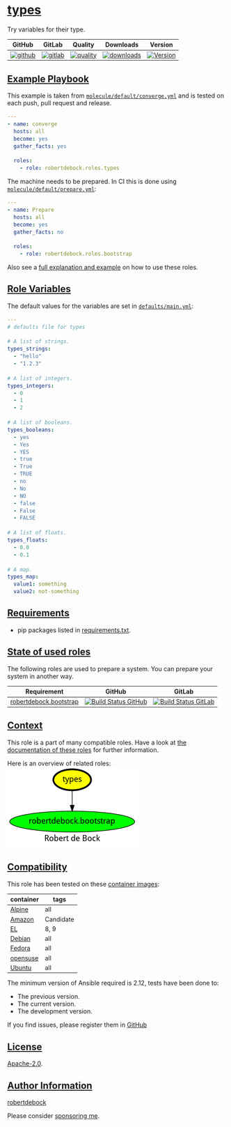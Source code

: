 # [types](#types)

Try variables for their type.

|GitHub|GitLab|Quality|Downloads|Version|
|------|------|-------|---------|-------|
|[![github](https://github.com/robertdebock/ansible-role-types/workflows/Ansible%20Molecule/badge.svg)](https://github.com/robertdebock/ansible-role-types/actions)|[![gitlab](https://gitlab.com/robertdebock-iac/ansible-role-types/badges/master/pipeline.svg)](https://gitlab.com/robertdebock-iac/ansible-role-types)|[![quality](https://img.shields.io/ansible/quality/49564)](https://galaxy.ansible.com/robertdebock/types)|[![downloads](https://img.shields.io/ansible/role/d/49564)](https://galaxy.ansible.com/robertdebock/types)|[![Version](https://img.shields.io/github/release/robertdebock/ansible-role-types.svg)](https://github.com/robertdebock/ansible-role-types/releases/)|

## [Example Playbook](#example-playbook)

This example is taken from [`molecule/default/converge.yml`](https://github.com/robertdebock/ansible-role-types/blob/master/molecule/default/converge.yml) and is tested on each push, pull request and release.

```yaml
---
- name: converge
  hosts: all
  become: yes
  gather_facts: yes

  roles:
    - role: robertdebock.roles.types
```

The machine needs to be prepared. In CI this is done using [`molecule/default/prepare.yml`](https://github.com/robertdebock/ansible-role-types/blob/master/molecule/default/prepare.yml):

```yaml
---
- name: Prepare
  hosts: all
  become: yes
  gather_facts: no

  roles:
    - role: robertdebock.roles.bootstrap
```

Also see a [full explanation and example](https://robertdebock.nl/how-to-use-these-roles.html) on how to use these roles.

## [Role Variables](#role-variables)

The default values for the variables are set in [`defaults/main.yml`](https://github.com/robertdebock/ansible-role-types/blob/master/defaults/main.yml):

```yaml
---
# defaults file for types

# A list of strings.
types_strings:
  - "hello"
  - "1.2.3"

# A list of integers.
types_integers:
  - 0
  - 1
  - 2

# A list of booleans.
types_booleans:
  - yes
  - Yes
  - YES
  - true
  - True
  - TRUE
  - no
  - No
  - NO
  - false
  - False
  - FALSE

# A list of floats.
types_floats:
  - 0.0
  - 0.1

# A map.
types_map:
  value1: something
  value2: not-something
```

## [Requirements](#requirements)

- pip packages listed in [requirements.txt](https://github.com/robertdebock/ansible-role-types/blob/master/requirements.txt).

## [State of used roles](#state-of-used-roles)

The following roles are used to prepare a system. You can prepare your system in another way.

| Requirement | GitHub | GitLab |
|-------------|--------|--------|
|[robertdebock.bootstrap](https://galaxy.ansible.com/robertdebock/bootstrap)|[![Build Status GitHub](https://github.com/robertdebock/ansible-role-bootstrap/workflows/Ansible%20Molecule/badge.svg)](https://github.com/robertdebock/ansible-role-bootstrap/actions)|[![Build Status GitLab](https://gitlab.com/robertdebock-iac/ansible-role-bootstrap/badges/master/pipeline.svg)](https://gitlab.com/robertdebock-iac/ansible-role-bootstrap)|

## [Context](#context)

This role is a part of many compatible roles. Have a look at [the documentation of these roles](https://robertdebock.nl/) for further information.

Here is an overview of related roles:
![dependencies](https://raw.githubusercontent.com/robertdebock/ansible-role-types/png/requirements.png "Dependencies")

## [Compatibility](#compatibility)

This role has been tested on these [container images](https://hub.docker.com/u/robertdebock):

|container|tags|
|---------|----|
|[Alpine](https://hub.docker.com/repository/docker/robertdebock/alpine/general)|all|
|[Amazon](https://hub.docker.com/repository/docker/robertdebock/amazonlinux/general)|Candidate|
|[EL](https://hub.docker.com/repository/docker/robertdebock/enterpriselinux/general)|8, 9|
|[Debian](https://hub.docker.com/repository/docker/robertdebock/debian/general)|all|
|[Fedora](https://hub.docker.com/repository/docker/robertdebock/fedora/general)|all|
|[opensuse](https://hub.docker.com/repository/docker/robertdebock/opensuse/general)|all|
|[Ubuntu](https://hub.docker.com/repository/docker/robertdebock/ubuntu/general)|all|

The minimum version of Ansible required is 2.12, tests have been done to:

- The previous version.
- The current version.
- The development version.

If you find issues, please register them in [GitHub](https://github.com/robertdebock/ansible-role-types/issues)

## [License](#license)

[Apache-2.0](https://github.com/robertdebock/ansible-role-types/blob/master/LICENSE).

## [Author Information](#author-information)

[robertdebock](https://robertdebock.nl/)

Please consider [sponsoring me](https://github.com/sponsors/robertdebock).
